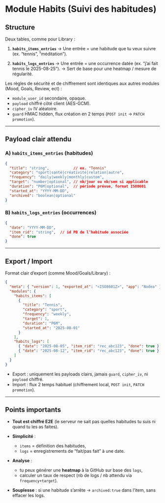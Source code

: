 # Module Habits (Suivi des habitudes)

## Structure

Deux tables, comme pour Library :

1. **`habits_items_entries`**
   → Une entrée = une habitude que tu veux suivre (ex. “tennis”, “méditation”).

2. **`habits_logs_entries`**
   → Une entrée = une occurrence datée (ex. “j’ai fait tennis le 2025-08-25”).
   → Sert de base pour une heatmap / mesure de régularité.

Les règles de sécurité et de chiffrement sont identiques aux autres modules (Mood, Goals, Review, ect) :

* `module_user_id` secondaire, opaque.
* `payload` chiffré côté client (AES-GCM).
* `cipher_iv` IV aléatoire.
* `guard` HMAC hidden, flux création en 2 temps (`POST init` → `PATCH promotion`).

---

## Payload clair attendu

### A) `habits_items_entries` (habitudes)

```json
{
  "title": "string",           // ex. "Tennis"
  "category": "sport|santé|créativité|relation|autre",
  "frequency": "daily|weekly|monthly|custom", 
  "target": "number|optional", // nb/jour ou nb/sem si applicable
  "duration": "P6M|optional",  // période prévue, format ISO8601
  "started_at": "YYYY-MM-DD",
  "archived": "boolean|optional"
}
```

### B) `habits_logs_entries` (occurrences)

```json
{
  "date": "YYYY-MM-DD",
  "item_rid": "string",  // id PB de l’habitude associée
  "done": true
}
```

---

## Export / Import

Format clair d’export (comme Mood/Goals/Library) :

```json
{
  "meta": { "version": 1, "exported_at": "<ISO8601Z>", "app": "Nodea" },
  "modules": {
    "habits_items": [
      {
        "title": "Tennis",
        "category": "sport",
        "frequency": "weekly",
        "target": 1,
        "duration": "P6M",
        "started_at": "2025-08-01"
      }
    ],
    "habits_logs": [
      { "date": "2025-08-05", "item_rid": "rec_abc123", "done": true },
      { "date": "2025-08-12", "item_rid": "rec_abc123", "done": true }
    ]
  }
}
```

* Export : uniquement les payloads clairs, jamais `guard`, `cipher_iv`, ni `payload` chiffré.
* Import : flux 2 temps habituel (chiffrement local, `POST init`, `PATCH promotion`).

---

## Points importants

* **Tout est chiffré E2E** (le serveur ne sait pas quelles habitudes tu suis ni quand tu les as faites).
* **Simplicité** :

  * `items` = définition des habitudes,
  * `logs` = enregistrements de “fait/pas fait” à une date.
* **Analyse** :

  * tu peux générer une **heatmap** à la GitHub sur base des `logs`,
  * calculer un taux de respect (nb de logs / nb attendu via `frequency+target`).
* **Souplesse** : si une habitude s’arrête → `archived:true` dans l’item, sans effacer les logs.
